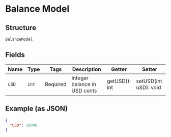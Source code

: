 
# Balance Model

## Structure

`BalanceModel`

## Fields

| Name | Type | Tags | Description | Getter | Setter |
|  --- | --- | --- | --- | --- | --- |
| `uSD` | `int` | Required | Integer balance in USD cents | getUSD(): int | setUSD(int uSD): void |

## Example (as JSON)

```json
{
  "USD": 10000
}
```


